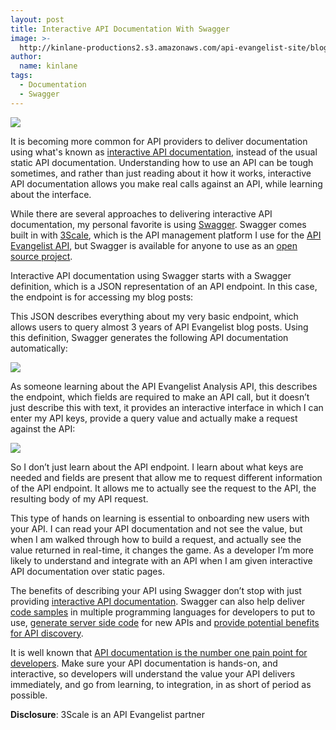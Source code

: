 ```yaml
---
layout: post
title: Interactive API Documentation With Swagger
image: >-
  http://kinlane-productions2.s3.amazonaws.com/api-evangelist-site/blog/reverb-for-developers-swagger.png
author:
  name: kinlane
tags:
  - Documentation
  - Swagger
---
```

[![](https://s3.amazonaws.com/kinlane-productions2/api-evangelist/swagger/reverb-for-developers-swagger.png)](https://developers.helloreverb.com/swagger/ "Swagger ")

It is becoming more common for API providers to deliver documentation using what's known as [interactive API documentation](/buildingblocks/interactive_documentation.php "interactive API documentation"), instead of the usual static API documentation. Understanding how to use an API can be tough sometimes, and rather than just reading about it how it works, interactive API documentation allows you make real calls against an API, while learning about the interface.

While there are several approaches to delivering interactive API documentation, my personal favorite is using [Swagger](https://developers.helloreverb.com/swagger/ "Swagger "). Swagger comes built in with [3Scale](http://3scale.net "3Scale"), which is the API management platform I use for the [API Evangelist API](https://apievangelist.3scale.net/), but Swagger is available for anyone to use as an [open source project](https://github.com/wordnik/swagger-core/wiki).

Interactive API documentation using Swagger starts with a Swagger definition, which is a JSON representation of an API endpoint. In this case, the endpoint is for accessing my blog posts:

This JSON describes everything about my very basic endpoint, which allows users to query almost 3 years of API Evangelist blog posts. Using this definition, Swagger generates the following API documentation automatically:

![](https://s3.amazonaws.com/kinlane-productions2/api-evangelist/swagger/swagger-interactive-documentation-1.png)

As someone learning about the API Evangelist Analysis API, this describes the endpoint, which fields are required to make an API call, but it doesn’t just describe this with text, it provides an interactive interface in which I can enter my API keys, provide a query value and actually make a request against the API:

![](https://s3.amazonaws.com/kinlane-productions2/api-evangelist/swagger/swagger-interactive-documentation-2.png)

So I don’t just learn about the API endpoint. I learn about what keys are needed and fields are present that allow me to request different information of the API endpoint. It allows me to actually see the request to the API, the resulting body of my API request.

This type of hands on learning is essential to onboarding new users with your API. I can read your API documentation and not see the value, but when I am walked through how to build a request, and actually see the value returned in real-time, it changes the game. As a developer I’m more likely to understand and integrate with an API when I am given interactive API documentation over static pages.

The benefits of describing your API using Swagger don’t stop with just providing [interactive API documentation](https://github.com/wordnik/swagger-ui). Swagger can also help deliver [code samples](https://github.com/wordnik/swagger-codegen) in multiple programming languages for developers to put to use, [generate server side code](https://github.com/wordnik/swagger-core) for new APIs and [provide potential benefits for API discovery](/2011/11/09/can-swagger-deliver-a-restful-api-discovery-service/).

It is well known that [API documentation is the number one pain point for developers](http://blog.programmableweb.com/2010/08/12/web-api-documentation-best-practices/). Make sure your API documentation is hands-on, and interactive, so developers will understand the value your API delivers immediately, and go from learning, to integration, in as short of period as possible.

**Disclosure**: 3Scale is an API Evangelist partner